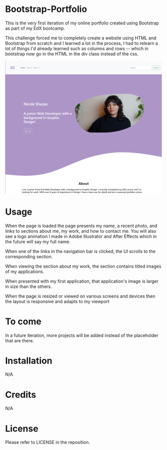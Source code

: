 # Bootstrap-Portfolio
This is the very first iteration of my online portfolio created using Bootstrap as part of my EdX bootcamp.

This challenge forced me to completely create a website using HTML and Bootstrap from scratch and I learned a lot in the process, I had to relearn a lot of things I'd already learned such as columns and rows -- which in bootstrap now go in the HTML in the div class instead of the css.

<img src="images\Screenshot 2023-12-19 224702.png">

# Usage
When the page is loaded the page presents my name, a recent photo, and links to sections about me, my work, and how to contact me. You will also see a logo animation I made in Adobe Illustrator and After Effects which in the future will say my full name.

When one of the links in the navigation bar is clicked, the UI scrolls to the corresponding section.

When viewing the section about my work, the section contains titled images of my applications.

When presented with my first application, that application's image is larger in size than the others.

When the page is resized or viewed on various screens and devices then the layout is responsive and adapts to my viewport

# To come
In a future iteration, more projects will be added instead of the placeholder that are there.

# Installation
N/A

# Credits
N/A

# License
Please refer to LICENSE in the reposition.


